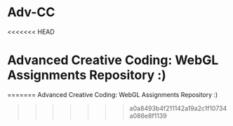 # Adv-CC
<<<<<<< HEAD

# Advanced Creative Coding: WebGL Assignments Repository :)
=======
Advanced Creative Coding: WebGL Assignments Repository :)
>>>>>>> a0a8493b4f211142a19a2c1f10734a086e8f1139
